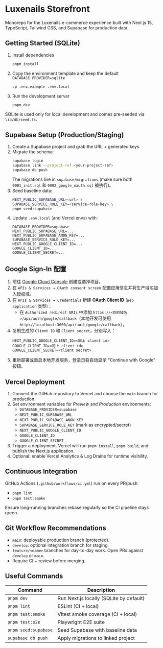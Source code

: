 # Luxenails Storefront

Monorepo for the Luxenails e-commerce experience built with Next.js 15, TypeScript, Tailwind CSS, and Supabase for production data.

## Getting Started (SQLite)

1. Install dependencies
   ```bash
   pnpm install
   ```
2. Copy the environment template and keep the default `DATABASE_PROVIDER=sqlite`
   ```bash
   cp .env.example .env.local
   ```
3. Run the development server
   ```bash
   pnpm dev
   ```
SQLite is used only for local development and comes pre-seeded via `lib/db/seed.ts`.

## Supabase Setup (Production/Staging)

1. Create a Supabase project and grab the URL + generated keys.
2. Migrate the schema:
   ```bash
   supabase login
   supabase link --project-ref <your-project-ref>
   supabase db push
   ```
   The migrations live in `supabase/migrations` (make sure both `0001_init.sql` 和 `0002_google_oauth.sql` 被执行)。
3. Seed baseline data:
   ```bash
   NEXT_PUBLIC_SUPABASE_URL=<url> \
   SUPABASE_SERVICE_ROLE_KEY=<service-role-key> \
   pnpm seed:supabase
   ```
4. Update `.env.local` (and Vercel envs) with:
   ```
   DATABASE_PROVIDER=supabase
   NEXT_PUBLIC_SUPABASE_URL=...
   NEXT_PUBLIC_SUPABASE_ANON_KEY=...
   SUPABASE_SERVICE_ROLE_KEY=...
   NEXT_PUBLIC_GOOGLE_CLIENT_ID=...
   GOOGLE_CLIENT_ID=...
   GOOGLE_CLIENT_SECRET=...
   ```

## Google Sign-In 配置

1. 前往 [Google Cloud Console](https://console.cloud.google.com/) 创建或选择项目。
2. 在 `APIs & Services → OAuth consent screen` 配置应用信息并将生产域名加入授权域。
3. 在 `APIs & Services → Credentials` 新建 **OAuth Client ID** (`Web application` 类型)：
   - 在 `Authorized redirect URIs` 中添加 `https://<你的域名>/api/auth/google/callback`（本地开发可使用 `http://localhost:3000/api/auth/google/callback`）。
4. 复制生成的 `Client ID` 和 `Client secret`，分别写入：
   ```
   NEXT_PUBLIC_GOOGLE_CLIENT_ID=<同上 client id>
   GOOGLE_CLIENT_ID=<同上 client id>
   GOOGLE_CLIENT_SECRET=<client secret>
   ```
5. 重新部署或重启本地开发服务，登录页将自动显示 “Continue with Google” 按钮。

## Vercel Deployment

1. Connect the GitHub repository to Vercel and choose the `main` branch for production.
2. Set environment variables for *Preview* and *Production* environments:
   - `DATABASE_PROVIDER=supabase`
   - `NEXT_PUBLIC_SUPABASE_URL`
   - `NEXT_PUBLIC_SUPABASE_ANON_KEY`
   - `SUPABASE_SERVICE_ROLE_KEY` (mark as encrypted/secret)
   - `NEXT_PUBLIC_GOOGLE_CLIENT_ID`
   - `GOOGLE_CLIENT_ID`
   - `GOOGLE_CLIENT_SECRET`
3. Trigger a deployment. Vercel will run `pnpm install`, `pnpm build`, and publish the Next.js application.
4. Optional: enable Vercel Analytics & Log Drains for runtime visibility.

## Continuous Integration

GitHub Actions (`.github/workflows/ci.yml`) run on every PR/push:
- `pnpm lint`
- `pnpm test:smoke`

Ensure long-running branches rebase regularly so the CI pipeline stays green.

## Git Workflow Recommendations

* `main`: deployable production branch (protected).
* `develop`: optional integration branch for staging.
* `feature/<name>` branches for day-to-day work. Open PRs against `develop` or `main`.
* Require CI + review before merging.

## Useful Commands

| Command | Description |
| --- | --- |
| `pnpm dev` | Run Next.js locally (SQLite by default) |
| `pnpm lint` | ESLint (CI + local) |
| `pnpm test:smoke` | Vitest smoke coverage (CI + local) |
| `pnpm test:e2e` | Playwright E2E suite |
| `pnpm seed:supabase` | Seed Supabase with baseline data |
| `supabase db push` | Apply migrations to linked project |
